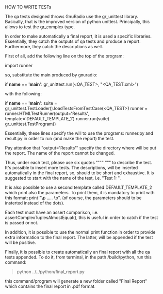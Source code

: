 HOW TO WRITE TESTs

The qa tests designed throws GnuRadio use the gr_unittest library. Basically, that is the improved version of python unittest.
Principally, this allows to test the gr_complex type.

In order to make automatically a final report, it is used a specific libraries.
Essentially, they catch the outputs of qa tests and produce a report. Furthermore, they catch the descriptions as well.

First of all, add the following line on the top of the program:

import runner


so, substitute the main produced by gnuradio:

if __name__ == '__main__':
    gr_unittest.run(<QA_TEST>, "<QA_TEST.xml>")

with the following:

if __name__ == '__main__':
    suite = gr_unittest.TestLoader().loadTestsFromTestCase(<QA_TEST>)
    runner = runner.HTMLTestRunner(output='Results', template='DEFAULT_TEMPLATE_1')
    runner.run(suite)
    gr_unittest.TestProgram()


Essentially, these lines specify the will to use the programs: runner.py and result.py in order to run (and make the report) the test.

Pay attention that "output='Results'" specify the directory where will be put the report.
The name of the report cannot be changed.


Thus, under each test, please use six quotes """" """ to describe the test. It's possible
to insert more tests. The descriptions, will be inserted automatically in the final report,
so, should to be short and exhaustive. It is suggested to start with the name of the test, i.e. "Test 1: ".

It is also possible to use a second template called DEFAULT_TEMPLATE_2 which print also the parameters. To print them, it is mandatory  to print with this format: print "\p ..... \p". (of course, the parameters should to be insterted instead of the dots).

Each test must have an assert comparison, i.e. assertComplexTuplesAlmostEqual(), this is useful
in order to catch if the test is passed or not.

In addition, it is possible to use the normal print function in order to provide extra information
to the final report. The latter, will be appended if the test will be positive.


Finally, it is possible to create automatically an final report with all the qa tests appended.
To do it, from terminal, in the path <gr-module>/build/python, run this command:

> python ../../python/final_report.py 

this command/program will generate a new folder called "Final Report" which contains the final report in .pdf format.

